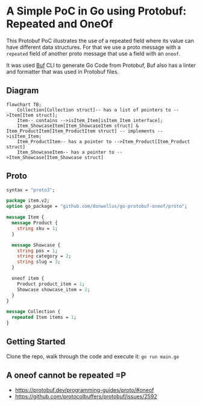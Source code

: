 # A Simple PoC in Go using Protobuf: Repeated and OneOf

This Protobuf PoC illustrates the use of a repeated field where its value can have different data structures.
For that we use a proto message with a `repeated` field of another proto message that use a field with an `oneof`.

It was used [Buf](https://github.com/bufbuild/buf) CLI to generate Go Code from Protobuf, Buf also has a linter and formatter that was used in Protobuf files.

## Diagram

```mermaid
flowchart TB;
    Collection[Collection struct]-- has a list of pointers to -->Item[Item struct];
    Item-- contains -->isItem_Item[isItem_Item interface];
    Item_ShowcaseItem[Item_ShowcaseItem struct] & Item_ProductItem[Item_ProductItem struct] -- implements -->isItem_Item;
    Item_ProductItem-- has a pointer to -->Item_Product[Item_Product struct]
    Item_ShowcaseItem-- has a pointer to -->Item_Showcase[Item_Showcase struct]
```

## Proto

```proto
syntax = "proto3";

package item.v2;
option go_package = "github.com/donwellus/go-protobuf-oneof/proto";

message Item {
  message Product {
    string sku = 1;
  }

  message Showcase {
    string pos = 1;
    string category = 2;
    string slug = 3;
  }

  oneof item {
    Product product_item = 1;
    Showcase showcase_item = 2;
  }
}

message Collection {
  repeated Item items = 1;
}
```

## Getting Started

Clone the repo, walk through the code and execute it: `go run main.go`

## A oneof cannot be repeated =P

- <https://protobuf.dev/programming-guides/proto/#oneof>
- <https://github.com/protocolbuffers/protobuf/issues/2592>
